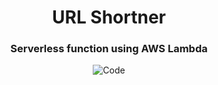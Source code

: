 <div align="center">
  <h1>URL Shortner</h1>
  <h3>Serverless function using AWS Lambda</h3>
  <img src="https://github.com/user-attachments/assets/a937df34-d724-4363-bdd7-4a36d513b273" alt="Code" />
</div>